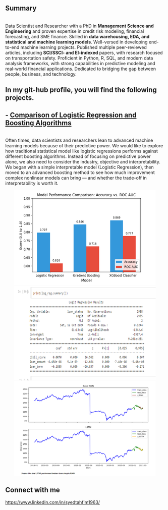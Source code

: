 ## Summary
<br>Data Scientist and Researcher with a PhD in **Management Science and Engineering** and proven expertise in credit risk modeling, financial forecasting, and SME finance. Skilled in **data warehousing, EDA, and statistical and machine learning models**. Well-versed in developing end-to-end machine learning projects. Published multiple peer-reviewed articles, including **SCI/SSCI- and EI-indexed** papers, with research focused on transportation safety. Proficient in Python, R, SQL, and modern data analysis frameworks, with strong capabilities in predictive modeling and real-world financial applications. Dedicated to bridging the gap between people, business, and technology.<br/>

## In my git-hub profile, you will find the following projects. 
## - [Comparison of Logistic Regression and Boosting Algorithms](https://github.com/casper6020/Comparison-between-Logistic-Regression-and-Boosting-Algorithm)
<br>Often times, data scientists and researchers lean to advanced machine learning models because of their predictive power. We would like to explore how traditional statistical model like logistic regressions performs against different boosting algorithms. Instead of focusing on predictive power alone, we also need to consider the industry, objective and interpretability. We began with a simple interpretable model (Logistic Regression), then moved to an advanced boosting method to see how much improvement complex nonlinear models can bring — and whether the trade-off in interpretability is worth it.<br/>

<div style="text-align: center;">
    <img src="https://github.com/casper6020/Comparison-between-Logistic-Regression-and-Boosting-Algorithm/blob/main/Figure.png" style="width: 450px; height: 300px;"/>
</div>

<div style="text-align: center;">
    <img src="Project_Screenshots/log_regression.png" alt="Logistic Regression" style="width: 450px; height: 300px;"/>
    <img src="Project_Screenshots/rnn_lstm.png" alt="Deep Learning" style="width: 450px; height: 300px;"/>
</div>

## Connect with me
https://www.linkedin.com/in/syedtahfim1963/

